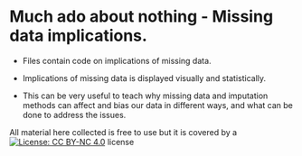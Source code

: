 # Much ado about nothing - Missing data implications.

* Files contain code on implications of missing data. 
 
* Implications of missing data is displayed visually and statistically. 

* This can be very useful to teach why missing data and imputation methods can affect and bias our data in different ways, and what can be done to address the issues.

All material here collected is free to use but it is covered by a [![License: CC BY-NC 4.0](https://licensebuttons.net/l/by-nc/4.0/80x15.png)](https://creativecommons.org/licenses/by-nc/4.0/) license
